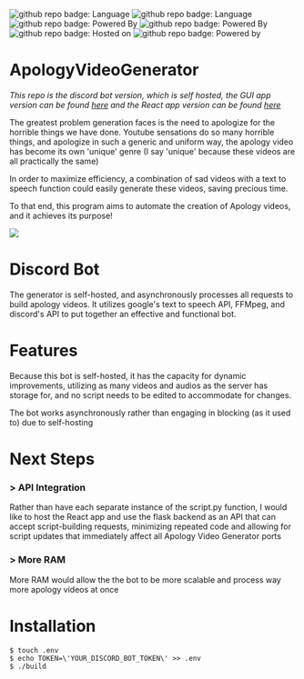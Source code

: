 ![github repo badge: Language](https://img.shields.io/badge/Language-Python-181717?color=blue)  ![github repo badge: Language](https://img.shields.io/badge/Language-Bash-181717?color=green)  ![github repo badge: Powered By](https://img.shields.io/badge/Powered%20by-FFMPEG-181717?color=Green)  ![github repo badge: Powered By](https://img.shields.io/badge/Powered%20by-gTTS-181717?color=red)  ![github repo badge: Hosted on](https://img.shields.io/badge/Hosted%20on-Heroku-181717?color=purple) ![github repo badge: Powered by](https://img.shields.io/badge/Powered%20by-Discord-181717?color=purple)
# ApologyVideoGenerator

_This repo is the discord bot version, which is self hosted, the GUI app version can be found [here](https://github.com/daminals/ApologyVideoGenerator/tree/MacApp) and the React app version can be found [here](https://github.com/daminals/ApologyVideoGenerator_Web)_

The greatest problem generation faces is the need to apologize for the horrible things we have done.
Youtube sensations do so many horrible things, and apologize in such a generic and uniform way, the apology video has become its own 'unique' genre (I say 'unique' because these videos are all practically the same)

In order to maximize efficiency, a combination of sad videos with a text to speech function could easily generate these videos, saving precious time.

To that end, this program aims to automate the creation of Apology videos, and it achieves its purpose!

[![](https://res.cloudinary.com/marcomontalbano/image/upload/v1594592001/video_to_markdown/images/youtube--Cjb45G58kk8-c05b58ac6eb4c4700831b2b3070cd403.jpg)](https://youtu.be/Cjb45G58kk8 "")

# Discord Bot

The generator is self-hosted, and asynchronously processes all requests to build apology videos. It utilizes google's text to speech API, FFMpeg, and discord's API to put together an effective and functional bot.

# Features

Because this bot is self-hosted, it has the capacity for dynamic improvements, utilizing as many videos and audios as the server has storage for, and no script needs to be edited to accommodate for changes.

The bot works asynchronously rather than engaging in blocking (as it used to) due to self-hosting

# Next Steps

### > API Integration

Rather than have each separate instance of the script.py function, I would like to host the React app and use the flask backend as an API that can accept script-building requests, minimizing repeated code and allowing for script updates that immediately affect all Apology Video Generator ports

### > More RAM

More RAM would allow the the bot to be more scalable and process way more apology videos at once

# Installation
```
$ touch .env
$ echo TOKEN=\'YOUR_DISCORD_BOT_TOKEN\' >> .env
$ ./build
```